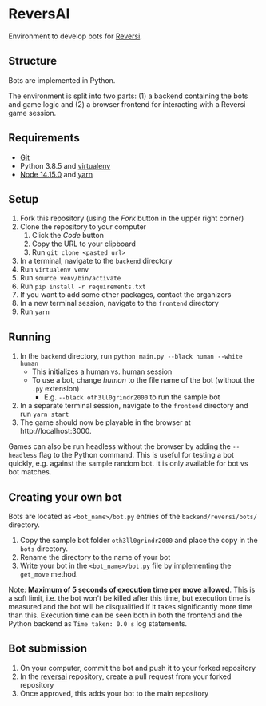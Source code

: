# ReversAI
Environment to develop bots for [Reversi](https://en.wikipedia.org/wiki/Reversi).

## Structure
Bots are implemented in Python.

The environment is split into two parts: (1) a backend containing the bots and game logic and (2) a browser frontend for interacting with a Reversi game session.

## Requirements
- [Git](https://git-scm.com)
- Python 3.8.5 and [virtualenv](https://virtualenv.pypa.io/en/latest/)
- [Node 14.15.0](https://nodejs.org/en/) and [yarn](https://yarnpkg.com/getting-started/install)

## Setup
1. Fork this repository (using the *Fork* button in the upper right corner)
2. Clone the repository to your computer
    1. Click the *Code* button
    2. Copy the URL to your clipboard
    3. Run `git clone <pasted url>`
3. In a terminal, navigate to the `backend` directory
4. Run `virtualenv venv`
5. Run `source venv/bin/activate`
6. Run `pip install -r requirements.txt`
7. If you want to add some other packages, contact the organizers
8. In a new terminal session, navigate to the `frontend` directory
9. Run `yarn`

## Running
1. In the `backend` directory, run `python main.py --black human --white human`
    - This initializes a human vs. human session
    - To use a bot, change *human* to the file name of the bot (without the `.py` extension)
        - E.g. `--black oth3ll0grindr2000` to run the sample bot
2. In a separate terminal session, navigate to the `frontend` directory and run `yarn start`
3. The game should now be playable in the browser at http://localhost:3000.

Games can also be run headless without the browser by adding the `--headless` flag to the Python command. This is useful for testing a bot quickly, e.g. against the sample random bot. It is only available for bot vs bot matches.

## Creating your own bot
Bots are located as `<bot_name>/bot.py` entries of the `backend/reversi/bots/` directory.

1. Copy the sample bot folder `oth3ll0grindr2000` and place the copy in the `bots` directory.
2. Rename the directory to the name of your bot
3. Write your bot in the `<bot_name>/bot.py` file by implementing the `get_move` method.

Note: **Maximum of 5 seconds of execution time per move allowed**. This is a soft limit, i.e. the bot won't be killed after this time, but execution time is measured and the bot will be disqualified if it takes significantly more time than this. Execution time can be seen both in both the frontend and the Python backend as `Time taken: 0.0 s` log statements.

## Bot submission
1. On your computer, commit the bot and push it to your forked repository
2. In the [reversai](https://github.com/thesauri/reversai) repository, create a pull request from your forked repository
3. Once approved, this adds your bot to the main repository
